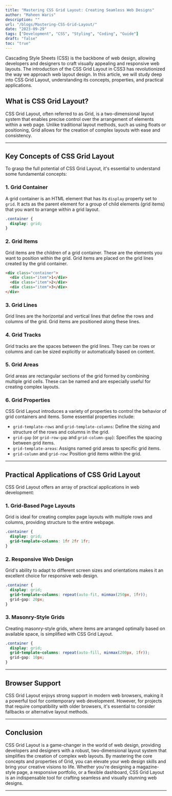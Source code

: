 ```yaml
---
title: "Mastering CSS Grid Layout: Creating Seamless Web Designs"
author: "Maheen Waris"
description: ""
url: "/blogs/Mastering-CSS-Grid-Layout/"
date: "2023-09-29"
tags: ["Development", "CSS", "Styling", "Coding", "Guide"]
draft: "false"
toc: "true"
---
```


Cascading Style Sheets (CSS) is the backbone of web design, allowing developers and designers to craft visually appealing and responsive web layouts. The introduction of the CSS Grid Layout in CSS3 has revolutionized the way we approach web layout design. In this article, we will study deep into CSS Grid Layout, understanding its concepts, properties, and practical applications.

## What is CSS Grid Layout?

CSS Grid Layout, often referred to as Grid, is a two-dimensional layout system that enables precise control over the arrangement of elements within a web page. Unlike traditional layout methods, such as using floats or positioning, Grid allows for the creation of complex layouts with ease and consistency.

<hr>

## Key Concepts of CSS Grid Layout

To grasp the full potential of CSS Grid Layout, it's essential to understand some fundamental concepts:

### 1. Grid Container

A grid container is an HTML element that has its `display` property set to `grid`. It acts as the parent element for a group of child elements (grid items) that you want to arrange within a grid layout.

```css
.container {
  display: grid;
}
```

### 2. Grid Items

Grid items are the children of a grid container. These are the elements you want to position within the grid. Grid items are placed on the grid lines created by the grid container.

```html
<div class="container">
  <div class="item">1</div>
  <div class="item">2</div>
  <div class="item">3</div>
</div>
```

### 3. Grid Lines

Grid lines are the horizontal and vertical lines that define the rows and columns of the grid. Grid items are positioned along these lines.

### 4. Grid Tracks

Grid tracks are the spaces between the grid lines. They can be rows or columns and can be sized explicitly or automatically based on content.

### 5. Grid Areas

Grid areas are rectangular sections of the grid formed by combining multiple grid cells. These can be named and are especially useful for creating complex layouts.

### 6. Grid Properties

CSS Grid Layout introduces a variety of properties to control the behavior of grid containers and items. Some essential properties include:

- `grid-template-rows` and `grid-template-columns`: Define the sizing and structure of the rows and columns in the grid.
- `grid-gap` (or `grid-row-gap` and `grid-column-gap`): Specifies the spacing between grid items.
- `grid-template-areas`: Assigns named grid areas to specific grid items.
- `grid-column` and `grid-row`: Position grid items within the grid.

<hr>

## Practical Applications of CSS Grid Layout

CSS Grid Layout offers an array of practical applications in web development:

### 1. Grid-Based Page Layouts

Grid is ideal for creating complex page layouts with multiple rows and columns, providing structure to the entire webpage.

```css
.container {
  display: grid;
  grid-template-columns: 1fr 2fr 1fr;
}
```

### 2. Responsive Web Design

Grid's ability to adapt to different screen sizes and orientations makes it an excellent choice for responsive web design.

```css
.container {
  display: grid;
  grid-template-columns: repeat(auto-fit, minmax(250px, 1fr));
  grid-gap: 20px;
}
```

### 3. Masonry-Style Grids

Creating masonry-style grids, where items are arranged optimally based on available space, is simplified with CSS Grid Layout.

```css
.container {
  display: grid;
  grid-template-columns: repeat(auto-fill, minmax(200px, 1fr));
  grid-gap: 10px;
}
```

<hr>

## Browser Support

CSS Grid Layout enjoys strong support in modern web browsers, making it a powerful tool for contemporary web development. However, for projects that require compatibility with older browsers, it's essential to consider fallbacks or alternative layout methods.

<hr>

## Conclusion

CSS Grid Layout is a game-changer in the world of web design, providing developers and designers with a robust, two-dimensional layout system that simplifies the creation of complex web layouts. By mastering the core concepts and properties of Grid, you can elevate your web design skills and bring your creative visions to life. Whether you're designing a magazine-style page, a responsive portfolio, or a flexible dashboard, CSS Grid Layout is an indispensable tool for crafting seamless and visually stunning web designs.

<script src="https://utteranc.es/client.js"
        repo="maheenwaris/Website"
        issue-term="pathname"
        theme="github-dark"
        crossorigin="anonymous"
        async>
</script>

---
